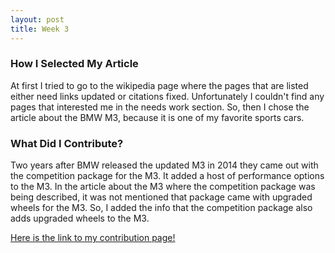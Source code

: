 ```yaml
---
layout: post
title: Week 3
---
```


### How I Selected My Article

<p>
  At first I tried to go to the wikipedia page where the pages that are listed either need links updated or citations fixed. Unfortunately I couldn't find any pages that interested me in the needs work section. So, then I chose the article about the BMW M3, because it is one of my favorite sports cars.
</p>
  
### What Did I Contribute?

<p>
  Two years after BMW released the updated M3 in 2014 they came out with the competition package for the M3. It added a host of performance options to the M3. In the article about the M3 where the competition package was being described, it was not mentioned that package came with upgraded wheels for the M3. So, I added the info that the competition package also adds upgraded wheels to the M3.
</p>

<p>
  <a href="https://en.wikipedia.org/wiki/Special:Contributions/Emilionyu"> Here is the link to my contribution page! </a>
</p>
